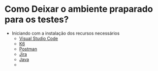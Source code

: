 # Como Deixar o ambiente praparado para os testes?
 - Iniciando com a instalação dos recursos necessários
   - [Visual Studio Code](https://code.visualstudio.com/download)
   - [K6](https://k6.io/docs/get-started/installation/)
   - [Postman](https://www.postman.com/downloads/)
   - [Jira](https://www.atlassian.com/br/software/jira)
   - [Java](https://www.java.com/pt-BR/download/ie_manual.jsp?locale=pt_BR)
   - 

